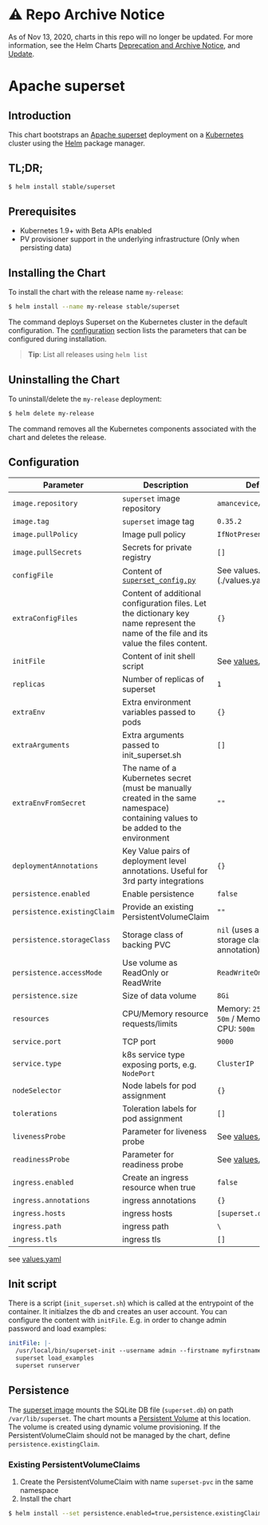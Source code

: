 # ⚠️ Repo Archive Notice

As of Nov 13, 2020, charts in this repo will no longer be updated.
For more information, see the Helm Charts [Deprecation and Archive Notice](https://github.com/helm/charts#%EF%B8%8F-deprecation-and-archive-notice), and [Update](https://helm.sh/blog/charts-repo-deprecation/).

# Apache superset

## Introduction

This chart bootstraps an [Apache superset](https://superset.incubator.apache.org/) deployment on a [Kubernetes](http://kubernetes.io) cluster using the [Helm](https://helm.sh) package manager.

## TL;DR;

```bash
$ helm install stable/superset
```

## Prerequisites

- Kubernetes 1.9+ with Beta APIs enabled
- PV provisioner support in the underlying infrastructure (Only when persisting data)

## Installing the Chart

To install the chart with the release name `my-release`:

```bash
$ helm install --name my-release stable/superset
```

The command deploys Superset on the Kubernetes cluster in the default configuration. The [configuration](#configuration) section lists the parameters that can be configured during installation.

> **Tip**: List all releases using `helm list`

## Uninstalling the Chart

To uninstall/delete the `my-release` deployment:

```bash
$ helm delete my-release
```

The command removes all the Kubernetes components associated with the chart and deletes the release.

## Configuration

| Parameter                  | Description                                     | Default                                                      |
| -------------------------- | ----------------------------------------------- | ------------------------------------------------------------ |
| `image.repository`         | `superset` image repository                     | `amancevice/superset`                                        |
| `image.tag`                | `superset` image tag                            | `0.35.2`                                                     |
| `image.pullPolicy`         | Image pull policy                               | `IfNotPresent`                                               |
| `image.pullSecrets`        | Secrets for private registry                    | `[]`                                                         |
| `configFile`               | Content of [`superset_config.py`](https://superset.incubator.apache.org/installation.html) | See values.yaml](./values.yaml) |
| `extraConfigFiles`         | Content of additional configuration files. Let the dictionary key name represent the name of the file and its value the files content. | `{}` |
| `initFile`                 | Content of init shell script                    | See [values.yaml](./values.yaml)                             |
| `replicas`                 | Number of replicas of superset                  | `1`                                                          |
| `extraEnv`                 | Extra environment variables passed to pods      | `{}`                                                         |
| `extraArguments`           | Extra arguments passed to init_superset.sh      | `[]`                                                         |
| `extraEnvFromSecret`       | The name of a Kubernetes secret (must be manually created in the same namespace) containing values to be added to the environment | `""` |
| `deploymentAnnotations`              | Key Value pairs of deployment level annotations. Useful for 3rd party integrations | `{}` |
| `persistence.enabled`      | Enable persistence                              | `false`                                                      |
| `persistence.existingClaim`| Provide an existing PersistentVolumeClaim       | `""`                                                         |
| `persistence.storageClass` | Storage class of backing PVC                    | `nil` (uses alpha storage class annotation)                  |
| `persistence.accessMode`   | Use volume as ReadOnly or ReadWrite             | `ReadWriteOnce`                                              |
| `persistence.size`         | Size of data volume                             | `8Gi`                                                        |
| `resources`                | CPU/Memory resource requests/limits             | Memory: `256Mi`, CPU: `50m`   / Memory: `500Mi`, CPU: `500m` |
| `service.port`             | TCP port                                        | `9000`                                                       |
| `service.type`             | k8s service type exposing ports, e.g. `NodePort`| `ClusterIP`                                                  |
| `nodeSelector`             | Node labels for pod assignment                  | `{}`                                                         |
| `tolerations`              | Toleration labels for pod assignment            | `[]`                                                         |
| `livenessProbe`            | Parameter for liveness probe                    | See [values.yaml](./values.yaml)                             |
| `readinessProbe`           | Parameter for readiness probe                   | See [values.yaml](./values.yaml)                             |
| `ingress.enabled`          | Create an ingress resource when true            | `false`                                                      |
| `ingress.annotations`      | ingress annotations                             | `{}`                                                         |
| `ingress.hosts`            | ingress hosts                                   | `[superset.domain.com]`                                      |
| `ingress.path`             | ingress path                                    | `\`                                                          |
| `ingress.tls`              | ingress tls                                     | `[]`                                                         |

 see [values.yaml](./values.yaml)

## Init script

There is a script (`init_superset.sh`) which is called at the entrypoint of the container. It initialzes the db and creates an user account. You can configure the content with `initFile`. E.g. in order to change admin password and load examples:

```yaml
initFile: |-
  /usr/local/bin/superset-init --username admin --firstname myfirstname --lastname mylastname --email admin@fab.org --password mypassword
  superset load_examples
  superset runserver
```

## Persistence

The [superset image](https://hub.docker.com/r/amancevice/superset/) mounts the SQLite DB file (`superset.db`) on path `/var/lib/superset`. The chart mounts a [Persistent Volume](http://kubernetes.io/docs/user-guide/persistent-volumes/) at this location. The volume is created using dynamic volume provisioning. If the PersistentVolumeClaim should not be managed by the chart, define `persistence.existingClaim`.

### Existing PersistentVolumeClaims

1. Create the PersistentVolumeClaim with name `superset-pvc` in the same namespace
1. Install the chart

```bash
$ helm install --set persistence.enabled=true,persistence.existingClaim=superset-pvc stable/superset
```
